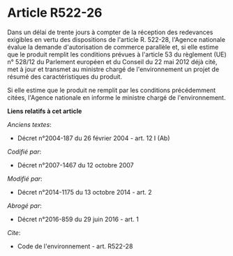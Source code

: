 # Article R522-26

Dans un délai de trente jours à compter de la réception des redevances exigibles en vertu des dispositions de l'article R.
522-28, l'Agence nationale évalue la demande d'autorisation de commerce parallèle et, si elle estime que le produit remplit
les conditions prévues à l'article 53 du règlement (UE) n° 528/12 du Parlement européen et du Conseil du 22 mai 2012 déjà
cité, met à jour et transmet au ministre chargé de l'environnement un projet de résumé des caractéristiques du produit. 

Si elle estime que le produit ne remplit par les conditions précédemment citées, l'Agence nationale en informe le ministre
chargé de l'environnement.

**Liens relatifs à cet article**

_Anciens textes_:

  - Décret n°2004-187 du 26 février 2004 - art. 12  I (Ab)

_Codifié par_:

  - Décret n°2007-1467 du 12 octobre 2007

_Modifié par_:

  - Décret n°2014-1175 du 13 octobre 2014 - art. 2

_Abrogé par_:

  - Décret n°2016-859 du 29 juin 2016 - art. 1

_Cite_:

  - Code de l'environnement - art. R522-28
